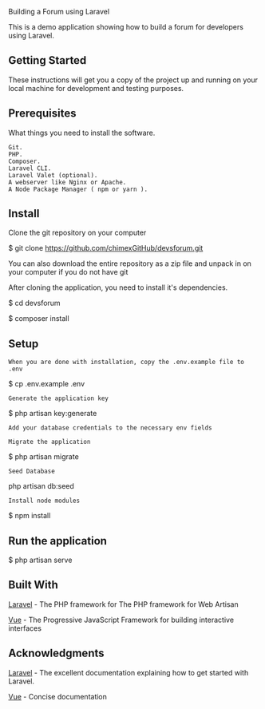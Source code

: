 Building a Forum using Laravel
<p>
This is a demo application showing how to build a forum for developers using Laravel.
</p>

## Getting Started

These instructions will get you a copy of the project up and running on your local machine for development and testing purposes.

## Prerequisites

What things you need to install the software.

    Git.
    PHP.
    Composer.
    Laravel CLI.
    Laravel Valet (optional).
    A webserver like Nginx or Apache.
    A Node Package Manager ( npm or yarn ).


## Install

Clone the git repository on your computer

$ git clone https://github.com/chimexGitHub/devsforum.git

You can also download the entire repository as a zip file and unpack in on your computer if you do not have git

After cloning the application, you need to install it's dependencies.

$ cd devsforum

$ composer install

## Setup

    When you are done with installation, copy the .env.example file to .env

$ cp .env.example .env

    Generate the application key

$ php artisan key:generate


    Add your database credentials to the necessary env fields

    Migrate the application

$ php artisan migrate

    Seed Database

php artisan db:seed

    Install node modules

$ npm install

## Run the application

$ php artisan serve

## Built With

[Laravel](https://laravel.com/) - The PHP framework for The PHP framework for Web Artisan

[Vue](https://vuejs.org/) - The Progressive JavaScript Framework for building interactive interfaces

## Acknowledgments

[Laravel](https://laravel.com/docs/) - The excellent documentation explaining how to get started with Laravel.

[Vue](https://vuejs.org/) - Concise documentation
